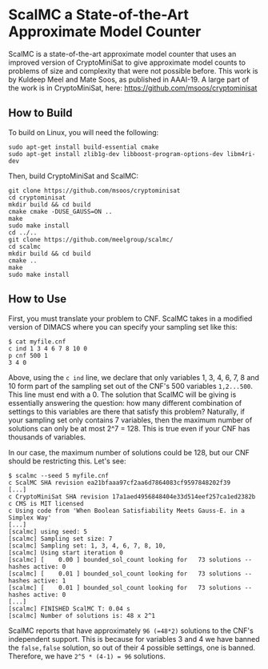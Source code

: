 # ScalMC a State-of-the-Art Approximate Model Counter

ScalMC is a state-of-the-art approximate model counter that uses an improved version of CryptoMiniSat to give approximate model counts to problems of size and complexity that were not possible before. This work is by Kuldeep Meel and Mate Soos, as published in AAAI-19. A large part of the work is in CryptoMiniSat, here: https://github.com/msoos/cryptominisat


## How to Build
To build on Linux, you will need the following:
```
sudo apt-get install build-essential cmake
sudo apt-get install zlib1g-dev libboost-program-options-dev libm4ri-dev
```

Then, build CryptoMiniSat and ScalMC:
```
git clone https://github.com/msoos/cryptominisat
cd cryptominisat
mkdir build && cd build
cmake cmake -DUSE_GAUSS=ON ..
make
sudo make install
cd ../..
git clone https://github.com/meelgroup/scalmc/
cd scalmc
mkdir build && cd build
cmake ..
make
sudo make install
```

## How to Use

First, you must translate your problem to CNF. ScalMC takes in a modified version of DIMACS where you can specify your sampling set like this:

```
$ cat myfile.cnf
c ind 1 3 4 6 7 8 10 0
p cnf 500 1
3 4 0
```
Above, using the `c ind` line, we declare that only variables 1, 3, 4, 6, 7, 8 and 10 form part of the sampling set out of the CNF's 500 variables `1,2...500`. This line must end with a 0. The solution that ScalMC will be giving is essentially answering the question: how many different combination of settings to this variables are there that satisfy this problem? Naturally, if your sampling set only contains 7 variables, then the maximum number of solutions can only be at most 2^7 = 128. This is true even if your CNF has thousands of variables.

In our case, the maximum number of solutions could be 128, but our CNF should be restricting this. Let's see:

```
$ scalmc --seed 5 myfile.cnf
c ScalMC SHA revision ea21bfaaa97cf2aa6d7864083cf9597848202f39
[...]
c CryptoMiniSat SHA revision 17a1aed4956848404e33d514eef257ca1ed2382b
c CMS is MIT licensed
c Using code from 'When Boolean Satisfiability Meets Gauss-E. in a Simplex Way'
[...]
[scalmc] using seed: 5
[scalmc] Sampling set size: 7
[scalmc] Sampling set: 1, 3, 4, 6, 7, 8, 10, 
[scalmc] Using start iteration 0
[scalmc] [    0.00 ] bounded_sol_count looking for   73 solutions -- hashes active: 0
[scalmc] [    0.01 ] bounded_sol_count looking for   73 solutions -- hashes active: 1
[scalmc] [    0.01 ] bounded_sol_count looking for   73 solutions -- hashes active: 0
[...]
[scalmc] FINISHED ScalMC T: 0.04 s
[scalmc] Number of solutions is: 48 x 2^1
```
ScalMC reports that have approximately `96 (=48*2)` solutions to the CNF's independent support. This is because for variables 3 and 4 we have banned the `false,false` solution, so out of their 4 possible settings, one is banned. Therefore, we have `2^5 * (4-1) = 96` solutions.
